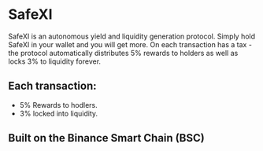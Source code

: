 

# SafeXI

SafeXI is an autonomous yield and liquidity generation protocol. Simply hold SafeXI in your wallet and you will get more. On each transaction has a tax - the protocol automatically distributes 5% rewards to holders as well as locks 3% to liquidity forever.

## Each transaction:
* 5% Rewards to hodlers.
* 3% locked into liquidity.

## Built on the Binance Smart Chain (BSC)

